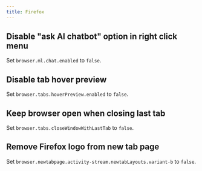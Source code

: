```yaml
---
title: Firefox
---
```


## Disable "ask AI chatbot" option in right click menu

Set `browser.ml.chat.enabled` to `false`.

## Disable tab hover preview

Set `browser.tabs.hoverPreview.enabled` to `false`.

## Keep browser open when closing last tab

Set `browser.tabs.closeWindowWithLastTab` to `false`.

## Remove Firefox logo from new tab page

Set `browser.newtabpage.activity-stream.newtabLayouts.variant-b` to `false`.
